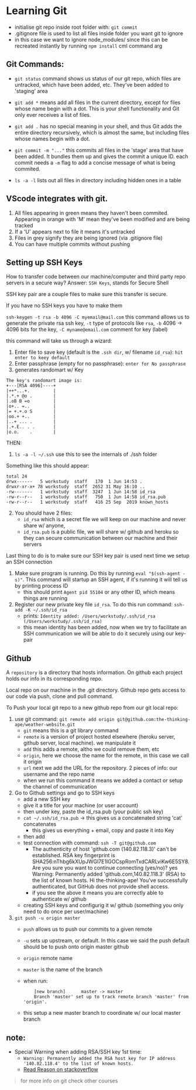 # Learning Git
* initialise git repo inside root folder with: `git commit`
* .gitignore file is used to list all files inside folder you want git to ignore
* in this case we want to ignore node_modules/ since this can be recreated instantly by running `npm install` cml command arg

## Git Commands:
* `git status` command shows us status of our git repo, which files are untracked, which have been added, etc. They've been added to 'staging' area
* `git add *` means add all files in the current directory, except for files whose name begin with a dot. This is your shell functionality and Git only ever receives a list of files.

* `git add .` has no special meaning in your shell, and thus Git adds the entire directory recursively, which is almost the same, but including files whose names begin with a dot.

* `git commit -m "..."` this commits all files in the 'stage' area that have been added. It bundles them up and gives the commit a unique ID. each commit needs a `-m` flag to add a concise message of what is being commited.

*  `ls -a -l` lists out all files in directory including hidden ones in a table

## VScode integrates with git.
1. All files appearing in green means they haven't been commited. Appearing in orange with 'M' mean they've been modified and are being tracked
2. If a 'U' appears next to file it means it's untracked
3. Files in grey signify they are being ignored (via .gitignore file)
4. You can have multiple commits without pushing


## Setting up SSH Keys 
How to transfer code between our machine/computer and third party repo servers in a secure way?
Answer: `SSH Keys`, stands for Secure Shell

SSH key pair are a couple files to make sure this transfer is secure.

If you have no SSH keys you have to make them

`ssh-keygen -t rsa -b 4096 -C myemail@mail.com` this command allows us to generate the private rsa ssh key, `-t` type of protocols like `rsa`, `-b` 4096 -> 4096 bits for the key, `-C myname@email.com` comment for key (label)

this command will take us through a wizard:
1. Enter file to save key (default is the `.ssh dir`, w/ filename `id_rsa`): `hit enter to keey default`
2. Enter passphrase (empty for no passphrase): `enter for No passphrase`
3. generates randomart w/ Key
```
The key's randomart image is:
+---[RSA 4096]----+
|++*...+.         |
|.*.+ @o .        |
|.oB B =o         |
|o+.. =..         |
|= +.+.o S        |
|oo.+ +..         |
|..+ ... .        |
|.+.E.. . .       |
|o.o.    .        |
```

THEN:
1. `ls -a -l ~/.ssh` use this to see the internals of ./ssh folder

Something like this should appear:
```terminal
total 24
drwx------   5 workstudy  staff   170  1 Jun 14:53 .
drwxr-xr-x+ 78 workstudy  staff  2652 31 May 16:10 ..
-rw-------   1 workstudy  staff  3247  1 Jun 14:58 id_rsa
-rw-r--r--   1 workstudy  staff   750  1 Jun 14:58 id_rsa.pub
-rw-r--r--   1 workstudy  staff   416 25 Sep  2019 known_hosts
```
2. You should have 2 files: 
    * `id_rsa` which is a secret file we will keep on our machine and never share w/ anyone, 
    * `id_rsa.pub` is a public file, we will share w/ github and heroku so they can secure communication between our machine and their servers

Last thing to do is to make sure our SSH key pair is used next time we setup an SSH connection
1. Make sure program is running. Do this by running `eval "$(ssh-agent -s)"`. This command will startup an SSH agent, if it's running it will tell us by printing process ID
    *  this should print `Agent pid 55104` or any other ID, which means things are running
2. Register our new private key file `id_rsa`. To do this run command: `ssh-add -K ~/.ssh/id_rsa`
    * prints: `Identity added: /Users/workstudy/.ssh/id_rsa (/Users/workstudy/.ssh/id_rsa)`
    * this mean identity has been added, now when we try to facilitate an SSH communication we will be able to do it securely using our key-pair



## Github
A `repository` is a directory that hosts information. On github each project holds our info in its corresponding repo.

Local repo on our machine in the .git directory. Github repo gets access to our code via push, clone and pull command.

To Push your local git repo to a new github repo from our git local repo:
1. use git command: `git remote add origin git@github.com:the-thinking-ape/weather-website.git`
    * `git` means this is a git library command
    * `remote` is a version of project hosted elsewhere (heroku server, github server, local machine). we manipulate it
    * `add` this adds a remote, altho we could remove them, etc
    * `origin`, here we choose the name for the remote, in this case we call it origin
    * `url` next we add the URL for the repository. 2 pieces of info: our username and the repo name
    * when we run this command it means we added a contact or setup the channel of communication
2. Go to Github settings and go to SSH keys 
    * add a new SSH key
    * give it a title for your machine (or user account)
    * then under key, paste the id_rsa.pub (your public ssh key)
    * `cat ~/.ssh/id_rsa.pub` -> this gives us a concatenated string 'cat' concatenates
        * this gives us everything + email, copy and paste it into Key
    * then add
    * test connection with command: `ssh -T git@github.com`
        * The authenticity of host 'github.com (140.82.118.3)' can't be established.
        RSA key fingerprint is SHA256:nThbg6kXUpJWGl7E1IGOCspRomTxdCARLviKw6E5SY8.
        Are you sure you want to continue connecting (yes/no)? yes
        Warning: Permanently added 'github.com,140.82.118.3' (RSA) to the list of known hosts.
        Hi the-thinking-ape! You've successfully authenticated, but GitHub does not provide shell access.
        * if you see the above it means you are correctly able to authenticate w/ github
    * creating SSH keys and configurig it w/ github (something you only need to do once per user/machine)
3. `git push -u origin master`
    * `push` allows us to push our commits to a given remote
    * `-u` sets up upstream, or default. In this case we said the push default should be to push onto origin master github
    * `origin` remote name
    * `master` is the name of the branch

    * when run:
        ```To github.com:the-thinking-ape/weather-website.git
            [new branch]      master -> master
            Branch 'master' set up to track remote branch 'master' from 'origin'.
        ```

    * this setup a new master branch to coordinate w/ our local master branch

## note:

* Special Warning when adding RSA/SSH key 1st time:
    * `Warning: Permanently added the RSA host key for IP address '140.82.118.4' to the list of known hosts.`
    * [Read Reason on stackoverflow](https://stackoverflow.com/questions/18711794/warning-permanently-added-the-rsa-host-key-for-ip-address)

> for more info on git check other courses